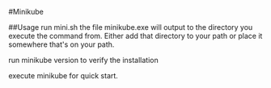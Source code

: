 #Minikube

##Usage
run mini.sh
the file minikube.exe will output to the directory you execute the command from.
Either add that directory to your path or place it somewhere that's on your path.

run minikube version to verify the installation

execute minikube for quick start.
